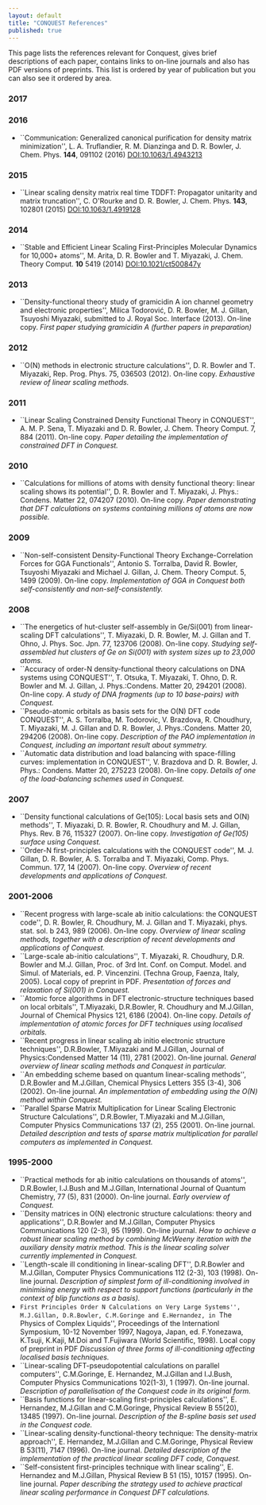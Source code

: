 ```yaml
---
layout: default
title: "CONQUEST References"
published: true
---
```

This page lists the references relevant for Conquest, gives brief descriptions
of each paper, contains links to on-line journals and also has PDF versions of
preprints. This list is ordered by year of publication but you can also see it
ordered by area.

### 2017
<a name="Y2017"></a>

### 2016
<a name="Y2016"></a>

* ``Communication: Generalized canonical purification for density matrix minimization'', L. A. Truflandier, R. M. Dianzinga and D. R. Bowler, J. Chem. Phys. **144**, 091102 (2016) [DOI:10.1063/1.4943213](http://dx.doi.org/10.1063/1.4943213)

### 2015
<a name="Y2015"></a>

   * ``Linear scaling density matrix real time TDDFT: Propagator unitarity and matrix truncation'', C. O'Rourke and D. R. Bowler, J. Chem. Phys. **143**, 102801 (2015) [DOI:10.1063/1.4919128](http://dx.doi.org/10.1063/1.4919128)
   
### 2014
<a name="Y2014"></a>

* ``Stable and Efficient Linear Scaling First-Principles Molecular Dynamics for 10,000+ atoms'', M. Arita,  D. R. Bowler and T. Miyazaki, J. Chem. Theory Comput. **10** 5419 (2014) [DOI:10.1021/ct500847y](http://dx.doi.org/10.1021/ct500847y)

### 2013
<a name="Y2013"></a>

   * ``Density-functional theory study of gramicidin A ion channel geometry and electronic properties'', Milica Todorović, D. R. Bowler, M. J. Gillan, Tsuyoshi Miyazaki, submitted to J. Royal Soc. Interface (2013). On-line copy. *First paper studying gramicidin A (further papers in preparation)*

### 2012
<a name="Y2012"></a>

   * ``O(N) methods in electronic structure calculations'', D. R. Bowler and T. Miyazaki, Rep. Prog. Phys. 75, 036503 (2012). On-line copy. *Exhaustive review of linear scaling methods.*

### 2011
<a name="Y2011"></a>

   * ``Linear Scaling Constrained Density Functional Theory in CONQUEST'', A. M. P. Sena, T. Miyazaki and D. R. Bowler, J. Chem. Theory Comput. 7, 884 (2011). On-line copy. *Paper detailing the implementation of constrained DFT in Conquest.*

### 2010
<a name="Y2010"></a>

   * ``Calculations for millions of atoms with density functional theory: linear scaling shows its potential'', D. R. Bowler and T. Miyazaki, J. Phys.: Condens. Matter 22, 074207 (2010). On-line copy. *Paper demonstrating that DFT calculations on systems containing millions of atoms are now possible.*

### 2009
<a name="Y2009"></a>

   * ``Non-self-consistent Density-Functional Theory Exchange-Correlation Forces for GGA Functionals'', Antonio S. Torralba, David R. Bowler, Tsuyoshi Miyazaki and Michael J. Gillan, J. Chem. Theory Comput. 5, 1499 (2009). On-line copy. *Implementation of GGA in Conquest both self-consistently and non-self-consistently.*

### 2008
<a name="Y2008"></a>

   * ``The energetics of hut-cluster self-assembly in Ge/Si(001) from linear-scaling DFT calculations'', T. Miyazaki, D. R. Bowler, M. J. Gillan and T. Ohno, J. Phys. Soc. Jpn. 77, 123706 (2008). On-line copy.  *Studying self-assembled hut clusters of Ge on Si(001) with system sizes up to 23,000 atoms.*
   * ``Accuracy of order-N density-functional theory calculations on DNA systems using CONQUEST'', T. Otsuka, T. Miyazaki, T. Ohno, D. R. Bowler and M. J. Gillan, J. Phys.:Condens. Matter 20, 294201 (2008). On-line copy. *A study of DNA fragments (up to 10 base-pairs) with Conquest.*
   * ``Pseudo-atomic orbitals as basis sets for the O(N) DFT code CONQUEST'', A. S. Torralba, M. Todorovic, V. Brazdova, R. Choudhury, T. Miyazaki, M. J. Gillan and D. R. Bowler, J. Phys.:Condens. Matter 20, 294206 (2008). On-line copy.  *Description of the PAO implementation in Conquest, including an important result about symmetry.*
   * ``Automatic data distribution and load balancing with space-filling curves: implementation in CONQUEST'', V. Brazdova and D. R. Bowler, J. Phys.: Condens. Matter 20, 275223 (2008). On-line copy.  *Details of one of the load-balancing schemes used in Conquest.*

### 2007
<a name="Y2007"></a>

   * ``Density functional calculations of Ge(105): Local basis sets and O(N) methods'', T. Miyazaki, D. R. Bowler, R. Choudhury and M. J. Gillan, Phys. Rev. B 76, 115327 (2007). On-line copy. *Investigation of Ge(105) surface using Conquest.*
   * ``Order-N first-principles calculations with the CONQUEST code'', M. J. Gillan, D. R. Bowler, A. S. Torralba and T. Miyazaki, Comp. Phys. Commun. 177, 14 (2007). On-line copy.  *Overview of recent developments and applications of Conquest.*

### 2001-2006
<a name="Y2006"></a>

   * ``Recent progress with large-scale ab initio calculations: the CONQUEST code'', D. R. Bowler, R. Choudhury, M. J. Gillan and T. Miyazaki, phys. stat. sol. b 243, 989 (2006). On-line copy. *Overview of linear scaling methods, together with a description of recent developments and applications of Conquest.*
   * ``Large-scale ab-initio calculations'', T. Miyazaki, R. Choudhury, D.R. Bowler and M.J. Gillan, Proc. of 3rd Int. Conf. on Comput. Model. and Simul. of Materials, ed. P. Vincenzini. (Techna Group, Faenza, Italy, 2005). Local copy of preprint in PDF. *Presentation of forces and relaxation of Si(001) in Conquest.*
   * ``Atomic force algorithms in DFT electronic-structure techniques based on local orbitals'', T.Miyazaki, D.R.Bowler, R. Choudhury and M.J.Gillan, Journal of Chemical Physics 121, 6186 (2004). On-line copy. *Details of implementation of atomic forces for DFT techniques using localised orbitals.*
   * ``Recent progress in linear scaling ab initio electronic structure techniques'', D.R.Bowler, T.Miyazaki and M.J.Gillan, Journal of Physics:Condensed Matter 14 (11), 2781 (2002). On-line journal.  *General overview of linear scaling methods and Conquest in particular.*
   * ``An embedding scheme based on quantum linear-scaling methods'', D.R.Bowler and M.J.Gillan, Chemical Physics Letters 355 (3-4), 306 (2002). On-line journal.  *An implementation of embedding using the O(N) method within Conquest.*
   * ``Parallel Sparse Matrix Multiplication for Linear Scaling Electronic Structure Calculations'', D.R.Bowler, T.Miyazaki and M.J.Gillan, Computer Physics Communications 137 (2), 255 (2001). On-line journal. *Detailed description and tests of sparse matrix multiplication for parallel computers as implemented in Conquest.*

### 1995-2000
<a name="Y2000"></a>

   * ``Practical methods for ab initio calculations on thousands of atoms'', D.R.Bowler, I.J.Bush and M.J.Gillan, International Journal of Quantum Chemistry, 77 (5), 831 (2000). On-line journal.  *Early overview of Conquest.*
   * ``Density matrices in O(N) electronic structure calculations: theory and applications'', D.R.Bowler and M.J.Gillan, Computer Physics Communications 120 (2-3), 95 (1999). On-line journal.  *How to achieve a robust linear scaling method by combining McWeeny iteration with the auxiliary density matrix method. This is the linear scaling solver currently implemented in Conquest.*
   * ``Length-scale ill conditioning in linear-scaling DFT'', D.R.Bowler and M.J.Gillan, Computer Physics Communications 112 (2-3), 103 (1998). On-line journal.  *Description of simplest form of ill-conditioning involved in minimising energy with respect to support functions (particularly in the context of blip functions as a basis).*
   * ``First Principles Order N Calculations on Very Large Systems'', M.J.Gillan, D.R.Bowler, C.M.Goringe and E.Hernandez, in ``The Physics of Complex Liquids'', Proceedings of the Internationl Symposium, 10-12 November 1997, Nagoya, Japan, ed. F.Yonezawa, K.Tsuji, K.Kaji, M.Doi and T.Fujiwara (World Scientific, 1998). Local copy of preprint in PDF   *Discussion of three forms of ill-conditioning affecting localised basis techniques.*
   * ``Linear-scaling DFT-pseudopotential calculations on parallel computers'', C.M.Goringe, E. Hernandez, M.J.Gillan and I.J.Bush, Computer Physics Communications 102(1-3), 1 (1997). On-line journal.  *Description of parallelisation of the Conquest code in its original form.*
   * ``Basis functions for linear-scaling first-principles calculations'', E. Hernandez, M.J.Gillan and C.M.Goringe, Physical Review B 55(20), 13485 (1997). On-line journal.  *Description of the B-spline basis set used in the Conquest code.*
   * ``Linear-scaling density-functional-theory technique: The density-matrix approach'', E. Hernandez, M.J.Gillan and C.M.Goringe, Physical Review B 53(11), 7147 (1996). On-line journal.   *Detailed description of the implementation of the practical linear scaling DFT code, Conquest.*
   * ``Self-consistent first-principles technique with linear scaling'', E. Hernandez and M.J.Gillan, Physical Review B 51 (15), 10157 (1995). On-line journal.   *Paper describing the strategy used to achieve practical linear scaling performance in Conquest DFT calculations.*
